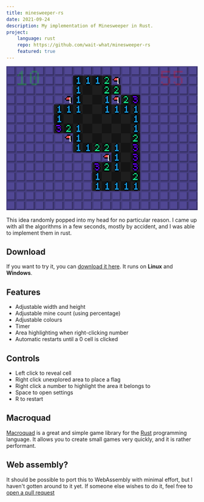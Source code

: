 ```yaml
---
title: minesweeper-rs
date: 2021-09-24
description: My implementation of Minesweeper in Rust.
project:
    language: rust
    repo: https://github.com/wait-what/minesweeper-rs
    featured: true
---
```


![minesweeper-rs](https://github.com/wait-what/minesweeper-rs/raw/master/screenshot.png "minesweeper-rs")

This idea randomly popped into my head for no particular reason. I came up with all the algorithms in a few seconds, mostly by accident, and I was able to implement them in rust.

## Download
If you want to try it, you can [download it here](https://github.com/wait-what/minesweeper-rs/releases). It runs on **Linux** and **Windows**.

## Features
- Adjustable width and height
- Adjustable mine count (using percentage)
- Adjustable colours
- Timer
- Area highlighting when right-clicking number
- Automatic restarts until a 0 cell is clicked

## Controls
- Left click to reveal cell
- Right click unexplored area to place a flag
- Right click a number to highlight the area it belongs to
- Space to open settings
- R to restart

## Macroquad
[Macroquad](https://macroquad.rs/) is a great and simple game library for the [Rust](https://www.rust-lang.org/) programming language. It allows you to create small games very quickly, and it is rather performant.

## Web assembly?
It should be possible to port this to WebAssembly with minimal effort, but I haven't gotten around to it yet. If someone else wishes to do it, feel free to [open a pull request](https://github.com/wait-what/minesweeper-rs)
